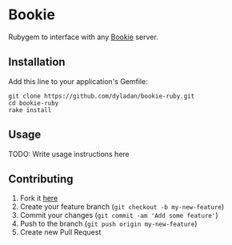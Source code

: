 # Bookie

Rubygem to interface with any [Bookie](https://github.com/bookieio/bookie) server.

## Installation

Add this line to your application's Gemfile:

    git clone https://github.com/dyladan/bookie-ruby.git
    cd bookie-ruby
    rake install

## Usage

TODO: Write usage instructions here

## Contributing

1. Fork it [here](http://github.com/dyladan/bookie-ruby/fork)
2. Create your feature branch (`git checkout -b my-new-feature`)
3. Commit your changes (`git commit -am 'Add some feature'`)
4. Push to the branch (`git push origin my-new-feature`)
5. Create new Pull Request
